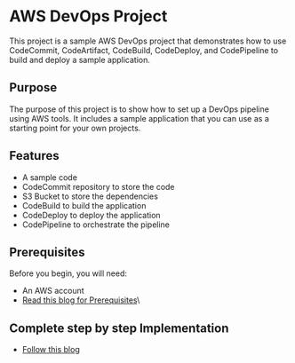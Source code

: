 # AWS DevOps Project
This project is a sample AWS DevOps project that demonstrates how to use CodeCommit, CodeArtifact, CodeBuild, CodeDeploy, and CodePipeline to build and deploy a sample application.

## Purpose
The purpose of this project is to show how to set up a DevOps pipeline using AWS tools. It includes a sample application that you can use as a starting point for your own projects.

## Features
- A sample code
- CodeCommit repository to store the code
- S3 Bucket to store the dependencies
- CodeBuild to build the application
- CodeDeploy to deploy the application
- CodePipeline to orchestrate the pipeline

## Prerequisites
Before you begin, you will need:
- An AWS account
- [Read this blog for Prerequisites](https://rushikesh-mashidkar.hashnode.dev/prerequisite-for-aws-devops-projects)\

## Complete step by step Implementation 
- [Follow this blog](https://rushikesh-mashidkar.hashnode.dev/create-an-aws-code-pipeline-with-aws-code-commit-code-build-code-deploy-tutorial)
